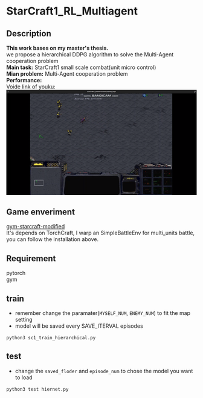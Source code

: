 # StarCraft1_RL_Multiagent  

## Description  
__This work bases on my master's thesis.__  
we propose a hierarchical DDPG algorithm to solve the Multi-Agent cooperation problem  
__Main task:__ StarCraft1 small scale combat(unit micro control)  
__Mian problem:__ Multi-Agent cooperation problem  
__Performance:__  
Voide link of youku:  
[![youku](https://github.com/Kyle1993/StarCraft1_RL_multiagent/blob/master/Screenshot.png)](http://v.youku.com/v_show/id_XMzYxODMyNzA1Mg==.html?spm=a2hzp.8244740.0.0)


## Game enveriment
[gym-starcraft-modified](https://github.com/Kyle1993/gym-starcraft-modified)  
It's depends on TorchCraft, I warp an SimpleBattleEnv for multi_units battle, you can follow the installation above.

## Requirement
pytorch  
gym  

## train
* remember change the paramater(`MYSELF_NUM`, `ENEMY_NUM`) to fit the map setting  
* model will be saved every SAVE_ITERVAL episodes
```
python3 sc1_train_hierarchical.py
```

## test
* change the `saved_floder` and `episode_num` to chose the model you want to load  
```
python3 test hiernet.py
```
